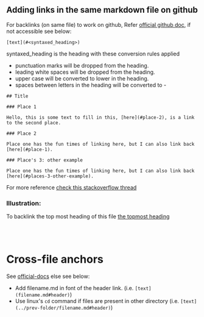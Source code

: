 ## Adding links in the same markdown file on github

For backlinks (on same file) to work on github, Refer [official github doc](https://gist.github.com/TobiasPalludan/5948533e97d260a04ea47e44ea7cc6b0), if not accessible see below:

```
[text](#<syntaxed_heading>)
```

syntaxed_heading is the heading with these conversion rules applied

- punctuation marks will be dropped from the heading.
- leading white spaces will be dropped from the heading.
- upper case will be converted to lower in the heading.
- spaces between letters in the heading will be converted to -

```
## Title

### Place 1

Hello, this is some text to fill in this, [here](#place-2), is a link to the second place.

### Place 2

Place one has the fun times of linking here, but I can also link back [here](#place-1).

### Place's 3: other example

Place one has the fun times of linking here, but I can also link back [here](#places-3-other-example).
```

For more reference [check this stackoverflow thread](https://stackoverflow.com/questions/27981247/github-markdown-same-page-link#:~:text=Note%20how%20in%20the%20example,here%5D(%23place%2D2)%20.&text=If%20you%20have%202%20or,be%20place%2D2%2D1%20.)

### Illustration:

To backlink the top most heading of this file [the topmost heading](#Adding-links-in-the-same-markdown-file-on-github)

<br/>
<br/>


# Cross-file anchors  

See [official-docs](https://gist.github.com/TobiasPalludan/5948533e97d260a04ea47e44ea7cc6b0) else see below:

- Add filename.md in font of the header link. (i.e. `[text](filename.md#header)`)
- Use linux's `cd` command if files are present in other directory (i.e. `[text](../prev-folder/filename.md#header)`)




